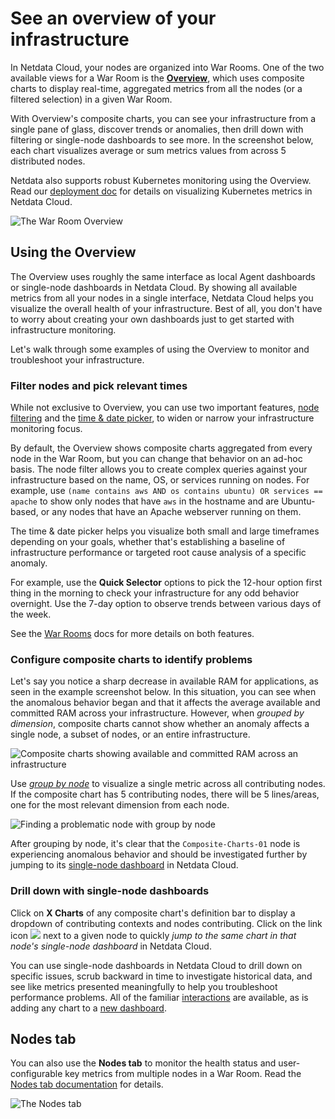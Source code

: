 <!--
title: "See an overview of your infrastructure"
description: "With Netdata Cloud's War Rooms, you can see real-time metrics, from any number of nodes in your infrastructure, in composite charts."
custom_edit_url: https://github.com/netdata/netdata/edit/master/docs/visualize/overview-infrastructure.md
sidebar_label: "See an overview of your infrastructure"
learn_status: "Published"
learn_topic_type: "Tasks"
learn_rel_path: "Operations/Netdata Cloud Visualizations"
-->

# See an overview of your infrastructure

In Netdata Cloud, your nodes are organized into War Rooms. One of the two available views for a War Room is the
[**Overview**](https://github.com/netdata/netdata/blob/master/docs/cloud/visualize/overview.md), which uses composite charts to display
real-time, aggregated metrics from all the nodes (or a filtered selection) in a given War Room.

With Overview's composite charts, you can see your infrastructure from a single pane of glass, discover trends or
anomalies, then drill down with filtering or single-node dashboards to see more. In the screenshot below,
each chart visualizes average or sum metrics values from across 5 distributed nodes.

Netdata also supports robust Kubernetes monitoring using the Overview. Read our [deployment
doc](https://github.com/netdata/netdata/blob/master/packaging/installer/methods/kubernetes.md) for details on visualizing Kubernetes metrics in Netdata Cloud.

![The War Room
Overview](https://user-images.githubusercontent.com/1153921/108732681-09791980-74eb-11eb-9ba2-98cb1b6608de.png)

## Using the Overview

The Overview uses roughly the same interface as local Agent dashboards or single-node dashboards in Netdata Cloud. By
showing all available metrics from all your nodes in a single interface, Netdata Cloud helps you visualize the overall
health of your infrastructure. Best of all, you don't have to worry about creating your own dashboards just to get
started with infrastructure monitoring.

Let's walk through some examples of using the Overview to monitor and troubleshoot your infrastructure.

### Filter nodes and pick relevant times

While not exclusive to Overview, you can use two important features, [node
filtering](https://github.com/netdata/netdata/blob/master/docs/cloud/visualize/node-filter.md) and the [time &amp; date
picker](https://github.com/netdata/netdata/blob/master/docs/dashboard/visualization-date-and-time-controls.md), to widen or narrow your infrastructure
monitoring focus.

By default, the Overview shows composite charts aggregated from every node in the War Room, but you can change that
behavior on an ad-hoc basis. The node filter allows you to create complex queries against your infrastructure based on
the name, OS, or services running on nodes. For example, use `(name contains aws AND os contains ubuntu) OR services ==
apache` to show only nodes that have `aws` in the hostname and are Ubuntu-based, or any nodes that have an Apache
webserver running on them.

The time &amp; date picker helps you visualize both small and large timeframes depending on your goals, whether that's
establishing a baseline of infrastructure performance or targeted root cause analysis of a specific anomaly.

For example, use the **Quick Selector** options to pick the 12-hour option first thing in the morning to check your
infrastructure for any odd behavior overnight. Use the 7-day option to observe trends between various days of the week.

See the [War Rooms](https://github.com/netdata/netdata/blob/master/docs/cloud/manage/organize-your-infrastrucutre-invite-your-team.md#netdata-cloud-war-rooms) docs for more details on both features.

### Configure composite charts to identify problems

Let's say you notice a sharp decrease in available RAM for applications, as seen in the example screenshot below. In
this situation, you can see when the anomalous behavior began and that it affects the average available and committed
RAM across your infrastructure. However, when _grouped by dimension_, composite charts cannot show whether an anomaly
affects a single node, a subset of nodes, or an entire infrastructure.

![Composite charts showing available and committed RAM across an
infrastructure](https://user-images.githubusercontent.com/1153921/99314892-0bae4680-281f-11eb-823e-071a1da25dc7.png)

Use [_group by node_](https://github.com/netdata/netdata/blob/master/docs/cloud/visualize/overview.md#group-by-dimension-or-node) to visualize
a single metric across all contributing nodes. If the composite chart has 5 contributing nodes, there will be 5
lines/areas, one for the most relevant dimension from each node.

![Finding a problematic node with group by
node](https://user-images.githubusercontent.com/1153921/99315558-0e5d6b80-2820-11eb-91e9-9c46bc4c7298.gif)

After grouping by node, it's clear that the `Composite-Charts-01` node is experiencing anomalous behavior and should be
investigated further by jumping to its [single-node dashboard](#drill-down-with-single-node-dashboards) in Netdata
Cloud.

### Drill down with single-node dashboards

Click on **X Charts** of any composite chart's definition bar to display a dropdown of contributing contexts and nodes
contributing. Click on the link icon <img class="img__inline img__inline--link"
src="https://user-images.githubusercontent.com/1153921/95762109-1d219300-0c62-11eb-8daa-9ba509a8e71c.png" /> next to a
given node to quickly _jump to the same chart in that node's single-node dashboard_ in Netdata Cloud.

You can use single-node dashboards in Netdata Cloud to drill down on specific issues, scrub backward in time to
investigate historical data, and see like metrics presented meaningfully to help you troubleshoot performance problems.
All of the familiar [interactions](https://github.com/netdata/netdata/blob/master/docs/cloud/visualize/interact-new-charts.md) are available, as is adding any chart
to a [new dashboard](https://github.com/netdata/netdata/blob/master/docs/cloud/visualize/dashboards.md).

## Nodes tab

You can also use the **Nodes tab** to monitor the health status and user-configurable key metrics from multiple nodes
in a War Room. Read the [Nodes tab documentation](https://github.com/netdata/netdata/blob/master/docs/cloud/visualize/nodes.md) for details.

![The Nodes tab](https://user-images.githubusercontent.com/1153921/108733066-5fe65800-74eb-11eb-98e0-abaccd36deaf.png)
